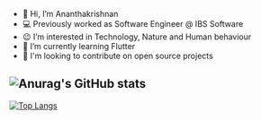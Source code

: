- 👋 Hi, I’m Ananthakrishnan
- 💻 Previously worked as Software Engineer @ IBS Software 
- 😉 I’m interested in Technology, Nature and Human behaviour
- 🌱 I’m currently learning Flutter
- 💞️ I'm looking to contribute on open source projects


![Anurag's GitHub stats](https://github-readme-stats.vercel.app/api?username=k-ananthakrishnan&count_private=true&show_icons=true&theme=github_dark&hide=issues&hide_border=true)
-
[![Top Langs](https://github-readme-stats.vercel.app/api/top-langs/?username=k-ananthakrishnan&layout=compact&theme=github_dark&hide_border=true)](https://github.com/anuraghazra/github-readme-stats)




<!---
k-ananthakrishnan/k-ananthakrishnan is a ✨ special ✨ repository because its `README.md` (this file) appears on your GitHub profile.
You can click the Preview link to take a look at your changes.
--->
